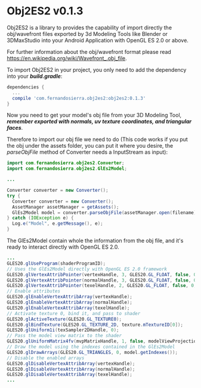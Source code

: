 # Obj2ES2 v0.1.3
Obj2ES2 is a library to provides the capability of import directly the obj/wavefront files exported by 3d Modeling Tools like Blender or 3DMaxStudio into your Android Application with OpenGL ES 2.0 or above.

For further information about the obj/wavefront format please read https://en.wikipedia.org/wiki/Wavefront_.obj_file.

To import Obj2ES2 in your project, you only need to add the dependency into your <b>*build.gradle*</b>:

```gradle
dependencies {
  ...
  compile 'com.fernandosierra.obj2es2:obj2es2:0.1.3'
}
```

Now you need to get your model's obj file from your 3D Modeling Tool, <b>*remember exported with normals, uv texture coordinates, and triangular faces*</b>.

Therefore to import our obj file we need to do (This code works if you put the obj under the assets folder, you can put it where you desire, the *parseObjFile* method of Converter needs a InputStream as input):

```java
import com.fernandosierra.obj2es2.Converter;
import com.fernandosierra.obj2es2.GlEs2Model;

...

Converter converter = new Converter();
try {
  Converter converter = new Converter();
  AssetManager assetManager = getAssets();
  GlEs2Model model = converter.parseObjFile(assetManager.open(filename));
} catch (IOException e) {
  Log.e("Model", e.getMessage(), e);
}
```

The GlEs2Model contain whole the information from the obj file, and it's ready to interact directly with OpenGL ES 2.0.

```java
...
GLES20.glUseProgram(shaderProgramID);
// Uses the GlEs2Model directly with OpenGL ES 2.0 framework
GLES20.glVertexAttribPointer(vertexHandle, 3, GLES20.GL_FLOAT, false, 0, model.getVertexes());
GLES20.glVertexAttribPointer(normalHandle, 3, GLES20.GL_FLOAT, false, 0, model.getNormals());
GLES20.glVertexAttribPointer(texelHandle, 2, GLES20.GL_FLOAT, false, 0, model.getTexels());
// Enable attributes
GLES20.glEnableVertexAttribArray(vertexHandle);
GLES20.glEnableVertexAttribArray(normalHandle);
GLES20.glEnableVertexAttribArray(texelHandle);
// Activate texture 0, bind it, and pass to shader
GLES20.glActiveTexture(GLES20.GL_TEXTURE0);
GLES20.glBindTexture(GLES20.GL_TEXTURE_2D, texture.mTextureID[0]);
GLES20.glUniform1i(texSampler2DHandle, 0);
// Pass the model view matrix to the shader
GLES20.glUniformMatrix4fv(mvpMatrixHandle, 1, false, modelViewProjection, 0);
// Draw the model using the indexes contained in the GlEs2Model
GLES20.glDrawArrays(GLES20.GL_TRIANGLES, 0, model.getIndexes());
// Disable the enabled arrays
GLES20.glDisableVertexAttribArray(vertexHandle);
GLES20.glDisableVertexAttribArray(normalHandle);
GLES20.glDisableVertexAttribArray(texelHandle);
...
```
